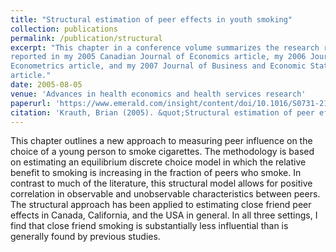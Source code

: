 ```yaml
---
title: "Structural estimation of peer effects in youth smoking"
collection: publications
permalink: /publication/structural
excerpt: "This chapter in a conference volume summarizes the research results
reported in my 2005 Canadian Journal of Economics article, my 2006 Journal of
Econometrics article, and my 2007 Journal of Business and Economic Statistics
article."
date: 2005-08-05
venue: 'Advances in health economics and health services research'
paperurl: 'https://www.emerald.com/insight/content/doi/10.1016/S0731-2199(05)16009-9/full/html'
citation: 'Krauth, Brian (2005). &quot;Structural estimation of peer effects in youth smoking.&quot; <i>Advances in health economics and health services research</i>. 16.'
---
```

This chapter outlines a new approach to measuring peer influence on the choice of a young
person to smoke cigarettes. The methodology is based on estimating an equilibrium discrete
choice model in which the relative benefit to smoking is increasing in the fraction of peers
who smoke. In contrast to much of the literature, this structural model allows for positive
correlation in observable and unobservable characteristics between peers. The structural
approach has been applied to estimating close friend peer effects in Canada, California,
and the USA in general. In all three settings, I find that close friend smoking is
substantially less influential than is generally found by previous studies.
